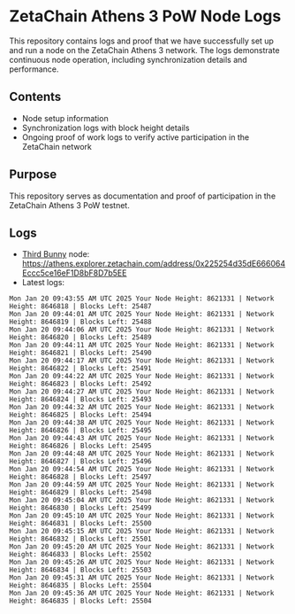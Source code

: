 # ZetaChain Athens 3 PoW Node Logs
This repository contains logs and proof that we have successfully set up and run a node on the ZetaChain Athens 3 network. The logs demonstrate continuous node operation, including synchronization details and performance.

## Contents
- Node setup information
- Synchronization logs with block height details
- Ongoing proof of work logs to verify active participation in the ZetaChain network

## Purpose
This repository serves as documentation and proof of participation in the ZetaChain Athens 3 PoW testnet.

## Logs

- [Third Bunny](https://thirdbunny.xyz/) node: https://athens.explorer.zetachain.com/address/0x225254d35dE666064Eccc5ce16eF1D8bF8D7b5EE
- Latest logs:
```
Mon Jan 20 09:43:55 AM UTC 2025 Your Node Height: 8621331 | Network Height: 8646818 | Blocks Left: 25487
Mon Jan 20 09:44:01 AM UTC 2025 Your Node Height: 8621331 | Network Height: 8646819 | Blocks Left: 25488
Mon Jan 20 09:44:06 AM UTC 2025 Your Node Height: 8621331 | Network Height: 8646820 | Blocks Left: 25489
Mon Jan 20 09:44:11 AM UTC 2025 Your Node Height: 8621331 | Network Height: 8646821 | Blocks Left: 25490
Mon Jan 20 09:44:17 AM UTC 2025 Your Node Height: 8621331 | Network Height: 8646822 | Blocks Left: 25491
Mon Jan 20 09:44:22 AM UTC 2025 Your Node Height: 8621331 | Network Height: 8646823 | Blocks Left: 25492
Mon Jan 20 09:44:27 AM UTC 2025 Your Node Height: 8621331 | Network Height: 8646824 | Blocks Left: 25493
Mon Jan 20 09:44:32 AM UTC 2025 Your Node Height: 8621331 | Network Height: 8646825 | Blocks Left: 25494
Mon Jan 20 09:44:38 AM UTC 2025 Your Node Height: 8621331 | Network Height: 8646826 | Blocks Left: 25495
Mon Jan 20 09:44:43 AM UTC 2025 Your Node Height: 8621331 | Network Height: 8646826 | Blocks Left: 25495
Mon Jan 20 09:44:48 AM UTC 2025 Your Node Height: 8621331 | Network Height: 8646827 | Blocks Left: 25496
Mon Jan 20 09:44:54 AM UTC 2025 Your Node Height: 8621331 | Network Height: 8646828 | Blocks Left: 25497
Mon Jan 20 09:44:59 AM UTC 2025 Your Node Height: 8621331 | Network Height: 8646829 | Blocks Left: 25498
Mon Jan 20 09:45:04 AM UTC 2025 Your Node Height: 8621331 | Network Height: 8646830 | Blocks Left: 25499
Mon Jan 20 09:45:10 AM UTC 2025 Your Node Height: 8621331 | Network Height: 8646831 | Blocks Left: 25500
Mon Jan 20 09:45:15 AM UTC 2025 Your Node Height: 8621331 | Network Height: 8646832 | Blocks Left: 25501
Mon Jan 20 09:45:20 AM UTC 2025 Your Node Height: 8621331 | Network Height: 8646833 | Blocks Left: 25502
Mon Jan 20 09:45:26 AM UTC 2025 Your Node Height: 8621331 | Network Height: 8646834 | Blocks Left: 25503
Mon Jan 20 09:45:31 AM UTC 2025 Your Node Height: 8621331 | Network Height: 8646835 | Blocks Left: 25504
Mon Jan 20 09:45:36 AM UTC 2025 Your Node Height: 8621331 | Network Height: 8646835 | Blocks Left: 25504
```
